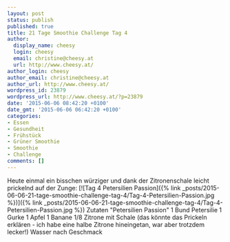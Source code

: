 ```yaml
---
layout: post
status: publish
published: true
title: 21 Tage Smoothie Challenge Tag 4
author:
  display_name: cheesy
  login: cheesy
  email: christine@cheesy.at
  url: http://www.cheesy.at/
author_login: cheesy
author_email: christine@cheesy.at
author_url: http://www.cheesy.at/
wordpress_id: 23879
wordpress_url: http://www.cheesy.at/?p=23879
date: '2015-06-06 08:42:20 +0100'
date_gmt: '2015-06-06 06:42:20 +0100'
categories:
- Essen
- Gesundheit
- Frühstück
- Grüner Smoothie
- Smoothie
- Challenge
comments: []
---
```

Heute einmal ein bisschen würziger und dank der Zitronenschale leicht prickelnd auf der Zunge:
[![Tag 4 Petersilien Passion]({% link _posts/2015-06-06-21-tage-smoothie-challenge-tag-4/Tag-4-Petersilien-Passion.jpg %})]({% link _posts/2015-06-06-21-tage-smoothie-challenge-tag-4/Tag-4-Petersilien-Passion.jpg %})
Zutaten "Petersilien Passion"
1 Bund Petersilie
1 Gurke
1 Apfel
1 Banane
1/8 Zitrone mit Schale (das könnte das Prickeln erklären - ich habe eine halbe Zitrone hineingetan, war aber trotzdem lecker!)
Wasser nach Geschmack
